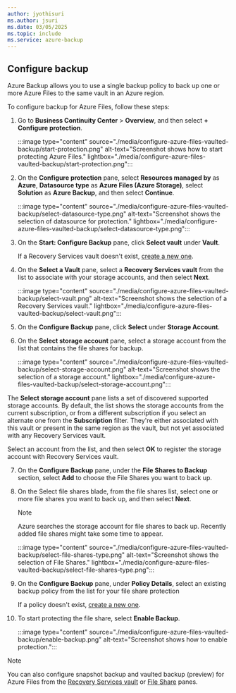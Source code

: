 ```yaml
---
author: jyothisuri
ms.author: jsuri
ms.date: 03/05/2025
ms.topic: include
ms.service: azure-backup
---
```



## Configure backup

Azure Backup allows you to use a single backup policy to back up one or more Azure Files to the same vault in an Azure region.

To configure backup for Azure Files, follow these steps:

1. Go to **Business Continuity Center** > **Overview**, and then select **+ Configure protection**.

   :::image type="content" source="./media/configure-azure-files-vaulted-backup/start-protection.png" alt-text="Screenshot shows how to start protecting Azure Files." lightbox="./media/configure-azure-files-vaulted-backup/start-protection.png":::

2. On the **Configure protection** pane, select **Resources managed by** as **Azure**, **Datasource type** as **Azure Files (Azure Storage)**, select **Solution** as **Azure Backup**, and then select **Continue**.
 
   :::image type="content" source="./media/configure-azure-files-vaulted-backup/select-datasource-type.png" alt-text="Screenshot shows the selection of datasource for protection." lightbox="./media/configure-azure-files-vaulted-backup/select-datasource-type.png":::

3. On the **Start: Configure Backup** pane, click **Select vault** under **Vault**.

   If a Recovery Services vault doesn't exist, [create a new one](../articles/backup/backup-create-recovery-services-vault.md#create-a-recovery-services-vault).

4. On the **Select a Vault** pane, select a **Recovery Services vault** from the list to associate with your storage accounts, and then select **Next**. 
 
   :::image type="content" source="./media/configure-azure-files-vaulted-backup/select-vault.png" alt-text="Screenshot shows the selection of a Recovery Services vault." lightbox="./media/configure-azure-files-vaulted-backup/select-vault.png":::

5. On the **Configure Backup** pane, click **Select** under **Storage Account**.

6. On the **Select storage account** pane, select a storage account from the list that contains the file shares for backup.

   :::image type="content" source="./media/configure-azure-files-vaulted-backup/select-storage-account.png" alt-text="Screenshot shows the selection of a storage account." lightbox="./media/configure-azure-files-vaulted-backup/select-storage-account.png":::

The **Select storage account** pane lists a set of discovered supported storage accounts. By default, the list shows the storage accounts from the current subscription, or from a different subscription if you select an alternate one from the **Subscription** filter. They're either associated with this vault or present in the same region as the vault, but not yet associated with any Recovery Services vault.
 
   Select an account from the list, and then select **OK** to register the storage account with Recovery Services vault.

7. On the **Configure Backup** pane, under the **File Shares to Backup** section, select **Add** to choose the File Shares you want to back up.

8. On the Select file shares blade, from the file shares list, select one or more file shares you want to back up, and then select **Next**.

   >[!Note]
   >Azure searches the storage account for file shares to back up. Recently added file shares might take some time to appear.

   :::image type="content" source="./media/configure-azure-files-vaulted-backup/select-file-shares-type.png" alt-text="Screenshot shows the selection of File Shares." lightbox="./media/configure-azure-files-vaulted-backup/select-file-shares-type.png":::

9. On the **Configure Backup** pane, under **Policy Details**, select an existing backup policy from the list for your file share protection

   If a policy doesn't exist, [create a new one](../articles/backup/quick-backup-azure-files-vault-tier-portal.md).

10. To start protecting the file share, select **Enable Backup**.
 
    :::image type="content" source="./media/configure-azure-files-vaulted-backup/enable-backup.png" alt-text="Screenshot shows how to enable protection.":::


>[!Note]
>You can also configure snapshot backup and vaulted backup (preview) for Azure Files from the [Recovery Services vault](../articles/backup/backup-azure-files.md?tabs=recovery-services-vault#configure-the-backup) or [File Share](../articles/backup/backup-azure-files.md?tabs=file-share-pane#configure-the-backup) panes.




